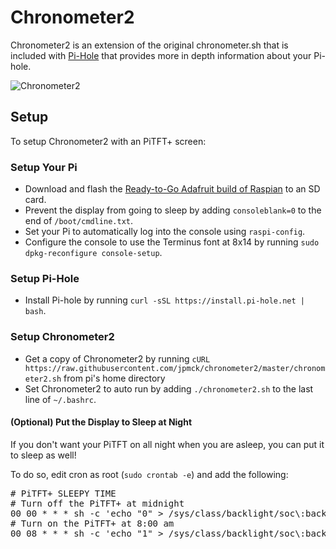 # Chronometer2
Chronometer2 is an extension of the original chronometer.sh that is included with [Pi-Hole](https://pi-hole.net) that provides more in depth information about your Pi-hole.

![Chronometer2](https://jpmck.com/img/blog/chronometer2.png)

## Setup
To setup Chronometer2 with an PiTFT+ screen:

### Setup Your Pi
- Download and flash the [Ready-to-Go Adafruit build of Raspian](https://learn.adafruit.com/adafruit-pitft-28-inch-resistive-touchscreen-display-raspberry-pi/easy-install#ready-to-go-image) to an SD card.
- Prevent the display from going to sleep by adding `consoleblank=0` to the end of `/boot/cmdline.txt`.
- Set your Pi to automatically log into the console using `raspi-config`.
- Configure the console to use the Terminus font at 8x14 by running `sudo dpkg-reconfigure console-setup`.

### Setup Pi-Hole
- Install Pi-hole by running `curl -sSL https://install.pi-hole.net | bash`.

### Setup Chronometer2
- Get a copy of Chronometer2 by running `cURL https://raw.githubusercontent.com/jpmck/chronometer2/master/chronometer2.sh` from pi's home directory
- Set Chronometer2 to auto run by adding `./chronometer2.sh` to the last line of `~/.bashrc`.

#### (Optional) Put the Display to Sleep at Night
If you don't want your PiTFT on all night when you are asleep, you can put it to sleep as well!

To do so, edit cron as root (`sudo crontab -e`) and add the following:

<pre># PiTFT+ SLEEPY TIME
# Turn off the PiTFT+ at midnight
00 00 * * * sh -c 'echo "0" > /sys/class/backlight/soc\:backlight/brightness'
# Turn on the PiTFT+ at 8:00 am
00 08 * * * sh -c 'echo "1" > /sys/class/backlight/soc\:backlight/brightness'</pre>
